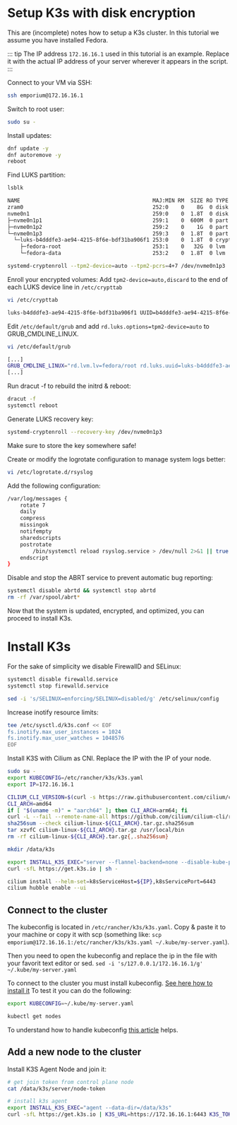 # Setup K3s with disk encryption

This are (incomplete) notes how to setup a K3s cluster.
In this tutorial we assume you have installed Fedora.

::: tip
The IP address `172.16.16.1` used in this tutorial is an example. Replace it with the actual IP address of your server wherever it appears in the script.
:::

Connect to your VM via SSH:
```bash
ssh emporium@172.16.16.1
```

Switch to root user:
```bash
sudo su -
```

Install updates:
```bash
dnf update -y
dnf autoremove -y
reboot
```

Find LUKS partition:
```bash
lsblk
```

```bash
NAME                                          MAJ:MIN RM  SIZE RO TYPE  MOUNTPOINTS
zram0                                         252:0    0    8G  0 disk  [SWAP]
nvme0n1                                       259:0    0  1.8T  0 disk
├─nvme0n1p1                                   259:1    0  600M  0 part  /boot/efi
├─nvme0n1p2                                   259:2    0    1G  0 part  /boot
└─nvme0n1p3                                   259:3    0  1.8T  0 part
  └─luks-b4dddfe3-ae94-4215-8f6e-bdf31ba906f1 253:0    0  1.8T  0 crypt
    ├─fedora-root                             253:1    0   32G  0 lvm   /
    └─fedora-data                             253:2    0  1.8T  0 lvm   /data
```

```bash
systemd-cryptenroll --tpm2-device=auto --tpm2-pcrs=4+7 /dev/nvme0n1p3
```

Enroll your encrypted volumes:
Add `tpm2-device=auto,discard` to the end of each LUKS device line in `/etc/crypttab`
```bash
vi /etc/crypttab
```
```bash
luks-b4dddfe3-ae94-4215-8f6e-bdf31ba906f1 UUID=b4dddfe3-ae94-4215-8f6e-bdf31ba906f1 - tpm2-device=auto,discard
```


Edit `/etc/default/grub` and add `rd.luks.options=tpm2-device=auto` to GRUB_CMDLINE_LINUX.
```bash
vi /etc/default/grub
```

```bash
[...]
GRUB_CMDLINE_LINUX="rd.lvm.lv=fedora/root rd.luks.uuid=luks-b4dddfe3-ae94-4215-8f6e-bdf31ba906f1 rd.luks.options=tpm2-device=auto rhgb quiet"
[...]

```

Run dracut -f to rebuild the initrd & reboot:
```bash
dracut -f
systemctl reboot
```


Generate LUKS recovery key:
```bash
systemd-cryptenroll --recovery-key /dev/nvme0n1p3
```
Make sure to store the key somewhere safe!


Create or modify the logrotate configuration to manage system logs better:

```bash
vi /etc/logrotate.d/rsyslog
```

Add the following configuration:
```bash
/var/log/messages {
    rotate 7
    daily
    compress
    missingok
    notifempty
    sharedscripts
    postrotate
        /bin/systemctl reload rsyslog.service > /dev/null 2>&1 || true
    endscript
}
```

Disable and stop the ABRT service to prevent automatic bug reporting:
```bash
systemctl disable abrtd && systemctl stop abrtd 
rm -rf /var/spool/abrt*
```

Now that the system is updated, encrypted, and optimized, you can proceed to install K3s.

# Install K3s

For the sake of simplicity we disable FirewallD and SELinux:
```bash
systemctl disable firewalld.service
systemctl stop firewalld.service

sed -i 's/SELINUX=enforcing/SELINUX=disabled/g' /etc/selinux/config
```

Increase inotify resource limits:
```bash
tee /etc/sysctl.d/k3s.conf << EOF
fs.inotify.max_user_instances = 1024
fs.inotify.max_user_watches = 1048576
EOF
```

Install K3S with Cilium as CNI.
Replace the IP with the IP of your node.

```bash
sudo su -
export KUBECONFIG=/etc/rancher/k3s/k3s.yaml
export IP=172.16.16.1

CILIUM_CLI_VERSION=$(curl -s https://raw.githubusercontent.com/cilium/cilium-cli/master/stable.txt)
CLI_ARCH=amd64
if [ "$(uname -m)" = "aarch64" ]; then CLI_ARCH=arm64; fi
curl -L --fail --remote-name-all https://github.com/cilium/cilium-cli/releases/download/${CILIUM_CLI_VERSION}/cilium-linux-${CLI_ARCH}.tar.gz{,.sha256sum}
sha256sum --check cilium-linux-${CLI_ARCH}.tar.gz.sha256sum
tar xzvfC cilium-linux-${CLI_ARCH}.tar.gz /usr/local/bin
rm -rf cilium-linux-${CLI_ARCH}.tar.gz{,.sha256sum}

mkdir /data/k3s

export INSTALL_K3S_EXEC="server --flannel-backend=none --disable-kube-proxy --disable-network-policy --disable-cloud-controller --disable=traefik --disable=servicelb --bind-address=${IP} --advertise-address=${IP} --data-dir=/data/k3s"
curl -sfL https://get.k3s.io | sh -

cilium install --helm-set=k8sServiceHost=${IP},k8sServicePort=6443
cilium hubble enable --ui
```

## Connect to the cluster

The kubeconfig is located in `/etc/rancher/k3s/k3s.yaml`.
Copy & paste it to your machine or copy it with scp (something like: `scp emporium@172.16.16.1:/etc/rancher/k3s/k3s.yaml ~/.kube/my-server.yaml`).

Then you need to open the kubeconfig and replace the ip in the file with your favorit text editor or sed.
```sed -i 's/127.0.0.1/172.16.16.1/g' ~/.kube/my-server.yaml```

To connect to the cluster you must install kubeconfig. [See here how to install it](https://kubectl.docs.kubernetes.io/)
To test it you can do the following:

```bash
export KUBECONFIG=~/.kube/my-server.yaml

kubectl get nodes
```

To understand how to handle kubeconfig [this article](https://kubernetes.io/docs/concepts/configuration/organize-cluster-access-kubeconfig/) helps.


## Add a new node to the cluster


Install K3S Agent Node and join it:
```bash
# get join token from control plane node
cat /data/k3s/server/node-token
```

```bash
# install k3s agent
export INSTALL_K3S_EXEC="agent --data-dir=/data/k3s"
curl -sfL https://get.k3s.io | K3S_URL=https://172.16.16.1:6443 K3S_TOKEN={TOKEN} sh -
```